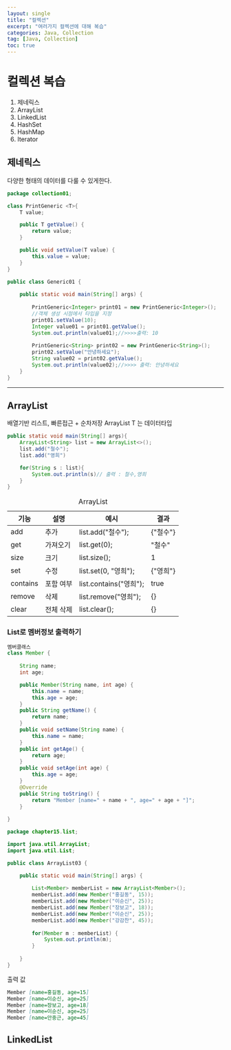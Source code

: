 ```yaml
---
layout: single
title: "컬렉션"
excerpt: "여러가지 컬렉션에 대해 복습"
categories: Java, Collection
tag: [Java, Collection]
toc: true
---
```


# 컬렉션 복습
1. 제네릭스
4. ArrayList
5. LinkedList
7. HashSet
8. HashMap
9. Iterator

## 제네릭스
다양한 형태의 데이터를 다룰 수 있게한다. 
```java
package collection01;

class PrintGeneric <T>{
	T value;

	public T getValue() {
		return value;
	}

	public void setValue(T value) {
		this.value = value;
	}
}

public class Generic01 {
	
	public static void main(String[] args) {
		
		PrintGeneric<Integer> print01 = new PrintGeneric<Integer>();
		//객체 생성 시점에서 타입을 지정
		print01.setValue(10);
		Integer value01 = print01.getValue();
		System.out.println(value01);//>>>>출력: 10
		
		PrintGeneric<String> print02 = new PrintGeneric<String>();
		print02.setValue("안녕하세요");
		String value02 = print02.getValue();
		System.out.println(value02);//>>>> 출력: 안녕하세요
	}
}
```

-----------------------------------------------------

## ArrayList
배열기반 리스트, 빠른접근 + 순차저장
ArrayList<T> 
T 는 데이터타입

```java
public static void main(String[] args){
    ArrayList<String> list = new ArrayList<>();
    list.add("철수");
    list.add("영희")

    for(String s : list){
        System.out.println(s)// 출력 : 철수,영희
    }
}
```
<table>
        <caption>ArrayList</caption>
        <thead>
            <tr>
                <th>기능</th>
                <th>설명</th>
                <th>예시</th>
                <th>결과</th>
            </tr>
        </thead>
        <tbody>
            <tr>
                <td>add</td>
                <td>추가</td>
                <td>list.add("철수");</td>
                <td>{"철수"}</td>
            </tr>
            <tr>
                <td>get</td>
                <td>가져오기</td>
                <td>list.get(0);</td>
                <td>"철수"</td>
            </tr>
            <tr>
                <td>size</td>
                <td>크기</td>
                <td>list.size();</td>
                <td>1</td>
            </tr>
            <tr>
                <td>set</td>
                <td>수정</td>
                <td>list.set(0, "영희");</td>
                <td>{"영희"}</td>
            </tr>
            <tr>
                <td>contains</td>
                <td>포함 여부</td>
                <td>list.contains("영희");</td>
                <td>true</td>
            </tr>
            <tr>
                <td>remove</td>
                <td>삭제</td>
                <td>list.remove("영희");</td>
                <td>{}</td>
            </tr>
            <tr>
                <td>clear</td>
                <td>전체 삭제</td>
                <td>list.clear();</td>
                <td>{}</td>
            </tr>
        </tbody>
    </table>

### List로 멤버정보 출력하기

```java
멤버클래스
class Member {
	
	String name;
	int age;

    public Member(String name, int age) {
        this.name = name;
        this.age = age;
    }
	public String getName() {
		return name;
	}
	public void setName(String name) {
		this.name = name;
	}
	public int getAge() {
		return age;
	}
	public void setAge(int age) {
		this.age = age;
	}
	@Override
	public String toString() {
		return "Member [name=" + name + ", age=" + age + "]";
	}
	
}
```
```java
package chapter15.list;

import java.util.ArrayList;
import java.util.List;

public class ArrayList03 {

	public static void main(String[] args) {
		
		List<Member> memberList = new ArrayList<Member>();
		memberList.add(new Member("홍길동", 15));
		memberList.add(new Member("이순신", 25));
		memberList.add(new Member("장보고", 18));
		memberList.add(new Member("이순신", 25));
		memberList.add(new Member("강감찬", 45));
		
		for(Member m : memberList) {
			System.out.println(m);
		}
		
	}
}

```
출력 값
```markdown
Member [name=홍길동, age=15]
Member [name=이순신, age=25]
Member [name=장보고, age=18]
Member [name=이순신, age=25]
Member [name=안중근, age=45]
```

## LinkedList






